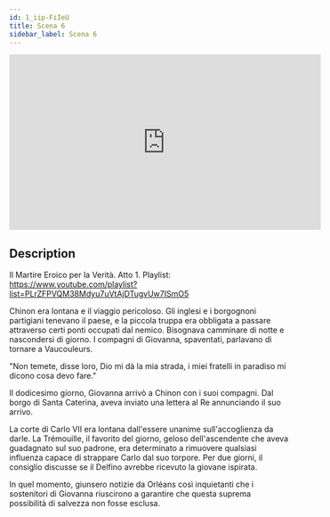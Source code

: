 ```yaml
---
id: 1_iip-FiIeU
title: Scena 6
sidebar_label: Scena 6
---
```


<iframe
  width="560"
  height="315"
  src="https://www.youtube.com/embed/1_iip-FiIeU"
  title="YouTube video player"
  frameborder="0"
  allow="accelerometer; autoplay; clipboard-write; encrypted-media; gyroscope; picture-in-picture; web-share"
  referrerpolicy="strict-origin-when-cross-origin"
  allowfullscreen
></iframe>

## Description

Il Martire Eroico per la Verità. Atto 1. 
Playlist: https://www.youtube.com/playlist?list=PLrZFPVQM38Mdyu7uVtAjDTugvUw7ISmO5 

Chinon era lontana e il viaggio pericoloso. Gli inglesi e i borgognoni partigiani tenevano il paese, e la piccola truppa era obbligata a passare attraverso certi ponti occupati dal nemico. Bisognava camminare di notte e nascondersi di giorno. I compagni di Giovanna, spaventati, parlavano di tornare a Vaucouleurs.

"Non temete, disse loro, Dio mi dà la mia strada, i miei fratelli in paradiso mi dicono cosa devo fare."

Il dodicesimo giorno, Giovanna arrivò a Chinon con i suoi compagni. Dal borgo di Santa Caterina, aveva inviato una lettera al Re annunciando il suo arrivo.

La corte di Carlo VII era lontana dall'essere unanime sull'accoglienza da darle. La Trémouille, il favorito del giorno, geloso dell'ascendente che aveva guadagnato sul suo padrone, era determinato a rimuovere qualsiasi influenza capace di strappare Carlo dal suo torpore. Per due giorni, il consiglio discusse se il Delfino avrebbe ricevuto la giovane ispirata.

In quel momento, giunsero notizie da Orléans così inquietanti che i sostenitori di Giovanna riuscirono a garantire che questa suprema possibilità di salvezza non fosse esclusa.
